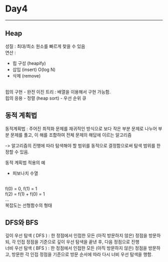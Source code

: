 <h1> Day4 </h4>
<hr>

<h2> Heap </h2>
 
성질 : 최대/최소 원소를 빠르게 찾을 수 있음<br>
연산 : 
- 힙 구성 (heapify)
- 삽입 (insert) O(log N)
- 삭제 (remove)

<br>
힙의 구현
- 완전 이진 트리 : 배열을 이용해서 구현 가능함.

<br>
힙의 응용
- 정렬 (heap sort)
- 우선 순위 큐


<h2> 동적 계획법 </h2>

동적계획법 : 주어진 최적화 문제를 재귀적인 방식으로 보다 작은 부분 문제로 나누어 부분 문제를 풀고, 이 해를 조합하여 전체 문제의 해답에 이르는 알고리즘

-> 알고리즘의 진행에 따라 탐색해야 할 범위를 동적으로 결정함으로써 탐색 범위를 한정할 수 있음. <br>

동적 계획법 적용의 예

- 피보나치 수열
<br>
f(0) = 0, f(1) = 1<br>
f(2) = f(1) + f(0) = 1<br>
... <br>복잡도는 선형함수의 형태






<br>

<h2> DFS와 BFS</h2>

깊이 우선 탐색 ( DFS ) : 한 정점에서 인접한 모든 (아직 방문하지 않은) 정점을 방문하되, 각 인접 정점을 기준으로 깊이 우선 탐색을 끝낸 후, 다음 정점으로 진행<br>
너비 우선 탐색 ( BFS ) : 한 정점에서 인접한 모든 (아직 방문하지 않은) 정점을 방문하고, 방문한 각 인접 정점을 기준으로 방문 순서에 따라 다시 너비 우선 탐색을 행함.

